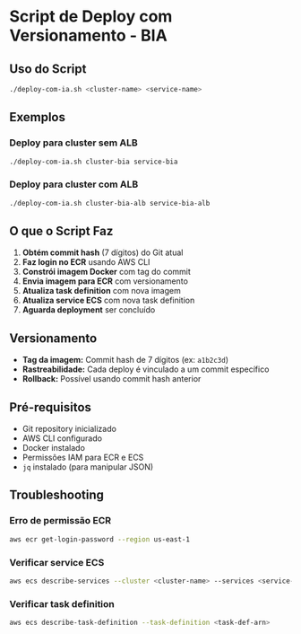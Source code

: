 # Script de Deploy com Versionamento - BIA

## Uso do Script

```bash
./deploy-com-ia.sh <cluster-name> <service-name>
```

## Exemplos

### Deploy para cluster sem ALB
```bash
./deploy-com-ia.sh cluster-bia service-bia
```

### Deploy para cluster com ALB
```bash
./deploy-com-ia.sh cluster-bia-alb service-bia-alb
```

## O que o Script Faz

1. **Obtém commit hash** (7 dígitos) do Git atual
2. **Faz login no ECR** usando AWS CLI
3. **Constrói imagem Docker** com tag do commit
4. **Envia imagem para ECR** com versionamento
5. **Atualiza task definition** com nova imagem
6. **Atualiza service ECS** com nova task definition
7. **Aguarda deployment** ser concluído

## Versionamento

- **Tag da imagem:** Commit hash de 7 dígitos (ex: `a1b2c3d`)
- **Rastreabilidade:** Cada deploy é vinculado a um commit específico
- **Rollback:** Possível usando commit hash anterior

## Pré-requisitos

- Git repository inicializado
- AWS CLI configurado
- Docker instalado
- Permissões IAM para ECR e ECS
- `jq` instalado (para manipular JSON)

## Troubleshooting

### Erro de permissão ECR
```bash
aws ecr get-login-password --region us-east-1
```

### Verificar service ECS
```bash
aws ecs describe-services --cluster <cluster-name> --services <service-name>
```

### Verificar task definition
```bash
aws ecs describe-task-definition --task-definition <task-def-arn>
```
